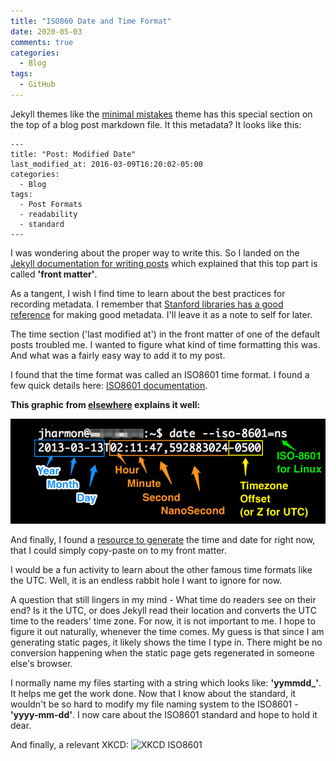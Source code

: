 ```yaml
---
title: "ISO860 Date and Time Format"
date: 2020-05-03
comments: true
categories:
  - Blog
tags:
  - GitHub
---
```


Jekyll themes like the [minimal mistakes](https://mmistakes.github.io/minimal-mistakes/) theme has this special section on the top of a blog post markdown file. It this metadata? It looks like this:

```
---
title: "Post: Modified Date"
last_modified_at: 2016-03-09T16:20:02-05:00
categories:
  - Blog
tags:
  - Post Formats
  - readability
  - standard
---
```

I was wondering about the proper way to write this. So I landed on the [Jekyll documentation for writing posts](https://jekyllrb.com/docs/posts/#displaying-an-index-of-posts) which explained that this top part is called **'front matter'**.

As a tangent, I wish I find time to learn about the best practices for recording metadata. I remember that [Stanford libraries has a good reference](https://library.stanford.edu/research/data-management-services/data-best-practices/creating-metadata) for making good metadata. I'll leave it as a note to self for later.

The time section ('last modified at') in the front matter of one of the default posts troubled me. I wanted to figure what kind of time formatting this was. And what was a fairly easy way to add it to my post.

I found that the time format was called an ISO8601 time format. I found a few quick details here: [ISO8601 documentation](https://www.iso.org/iso-8601-date-and-time-format.html).

**This graphic from [elsewhere](http://apiux.com/2013/03/20/5-laws-api-dates-and-times/) explains it well:**

![ISO8601 explained](/assets/images/iso-8601.png)

And finally, I found a [resource to generate](https://www.utctime.net/) the time and date for right now, that I could simply copy-paste on to my front matter.

I would be a fun activity to learn about the other famous time formats like the UTC. Well, it is an endless rabbit hole I want to ignore for now.

A question that still lingers in my mind - What time do readers see on their end? Is it the UTC, or does Jekyll read their location and converts the UTC time to the readers' time zone. For now, it is not important to me. I hope to figure it out naturally, whenever the time comes. My guess is that since I am generating static pages, it likely shows the time I type in. There might be no conversion happening when the static page gets regenerated in someone else's browser.

I normally name my files starting with a string which looks like: **'yymmdd_'**. It helps me get the work done. Now that I know about the standard, it wouldn't be so hard to modify my file naming system to the ISO8601 - **'yyyy-mm-dd'**. I  now care about the ISO8601 standard and hope to hold it dear.

And finally, a relevant XKCD:
![XKCD ISO8601](https://imgs.xkcd.com/comics/iso_8601.png)
